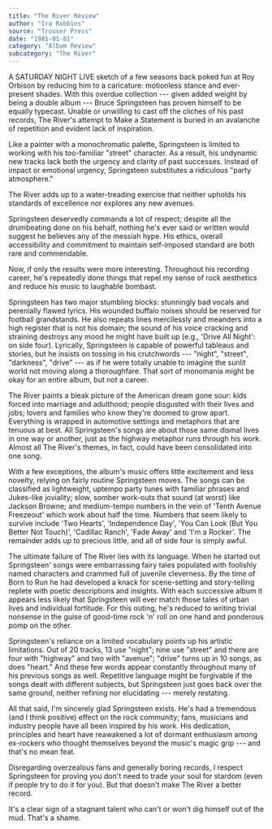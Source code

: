 ```yaml
---
title: "The River Review"
author: "Ira Robbins"
source: "Trouser Press"
date: "1981-01-01"
category: "Album Review"
subcategory: "The River"
---
```


A SATURDAY NIGHT LIVE sketch of a few seasons back poked fun at Roy Orbison by reducing him to a caricature: motionless stance and ever-present shades. With this overdue collection --- given added weight by being a double album --- Bruce Springsteen has proven himself to be equally typecast. Unable or unwilling to cast off the cliches of his past records, The River's attempt to Make a Statement is buried in an avalanche of repetition and evident lack of inspiration.

Like a painter with a monochromatic palette, Springsteen is limited to working with his too-familiar "street" character. As a result, his undynamic new tracks lack both the urgency and clarity of past successes. Instead of impact or emotional urgency, Springsteen substitutes a ridiculous "party atmosphere."

The River adds up to a water-treading exercise that neither upholds his standards of excellence nor explores any new avenues.

Springsteen deservedly commands a lot of respect; despite all the drumbeating done on his behalf, nothing he's ever said or written would suggest he believes any of the messiah hype. His ethics, overall accessibility and commitment to maintain self-imposed standard are both rare and commendable.

Now, if only the results were more interesting. Throughout his recording career, he's repeatedly done things that repel my sense of rock aesthetics and reduce his music to laughable bombast.

Springsteen has two major stumbling blocks: stunningly bad vocals and perenially flawed lyrics. His wounded buffalo noises should be reserved for football grandstands. He also repeats lines mercilessly and meanders into a high register that is not his domain; the sound of his voice cracking and straining destroys any mood he might have built up (e.g., 'Drive All Night': on side four). Lyrically, Springsteen is capable of powerful tableaus and stories, but he insists on tossing in his crutchwords --- "night", "street", "darkness", "drive" --- as if he were totally unable to imagine the sunlit world not moving along a thoroughfare. That sort of monomania might be okay for an entire album, but not a career.

The River paints a bleak picture of the American dream gone sour: kids forced into marriage and adulthood; people disgusted with their lives and jobs; lovers and families who know they're doomed to grow apart. Everything is wrapped in automotive settings and metaphors that are tenuous at best. All Springsteen's songs are about those same dismal lives in one way or another, just as the highway metaphor runs through his work. Almost all The River's themes, in fact, could have been consolidated into one song.

With a few exceptions, the album's music offers little excitement and less novelty, relying on fairly routine Springsteen moves. The songs can be classified as lightweight, uptempo party tunes with familiar phrases and Jukes-like joviality; slow, somber work-outs that sound (at worst) like Jackson Browne; and medium-tempo numbers in the vein of 'Tenth Avenue Freezeout' which work about half the time. Numbers that seem likely to survive include 'Two Hearts', 'Independence Day', 'You Can Look (But You Better Not Touch)', 'Cadillac Ranch', 'Fade Away' and 'I'm a Rocker'. The remainder adds up to precious little, and all of side four is simply awful.

The ultimate failure of The River lies with its language. When he started out Springsteen' songs were embarrassing fairy tales populated with foolishly named characters and crammed full of juvenile cleverness. By the time of Born to Run he had developed a knack for scene-setting and story-telling replete with poetic descriptions and insights. With each successive album it appears less likely that Springsteen will ever match those tales of urban lives and individual fortitude. For this outing, he's reduced to writing trivial nonsense in the guise of good-time rock 'n' roll on one hand and ponderous pomp on the other.

Springsteen's reliance on a limited vocabulary points up his artistic limitations. Out of 20 tracks, 13 use "night"; nine use "street" and there are four with "highway" and two with "avenue"; "drive" turns up in 10 songs, as does "heart." And these few words appear constantly throughout many of his previous songs as well. Repetitive language might be forgivable if the songs dealt with different subjects, but Springsteen just goes back over the same ground, neither refining nor elucidating --- merely restating.

All that said, I'm sincerely glad Springsteen exists. He's had a tremendous (and I think positive) effect on the rock community; fans, musicians and industry people have all been inspired by his work. His dedication, principles and heart have reawakened a lot of dormant enthusiasm among ex-rockers who thought themselves beyond the music's magic grip --- and that's no mean feat.

Disregarding overzealous fans and generally boring records, I respect Springsteen for proving you don't need to trade your soul for stardom (even if people try to do it for you). But that doesn't make The River a better record.

It's a clear sign of a stagnant talent who can't or won't dig himself out of the mud. That's a shame.